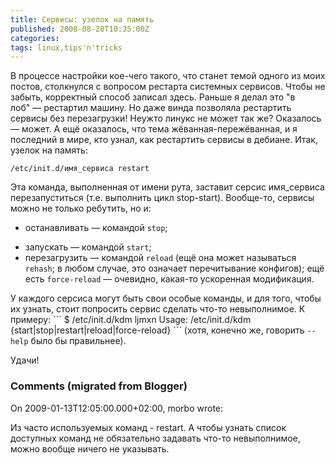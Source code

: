 ```yaml
---
title: Сервисы: узелок на память
published: 2008-08-20T10:35:00Z
categories: 
tags: linux,tips'n'tricks
---
```


В процессе настройки кое-чего такого, что станет темой одного из моих постов, столкнулся с вопросом рестарта системных сервисов. Чтобы не забыть, корректный способ записал здесь. Раньше я делал это "в лоб" — рестартил машину. Но даже винда позволяла рестартить сервисы без перезагрузки! Неужто линукс не может так же? Оказалось &mdash; может. А ещё оказалось, что тема жёванная-пережёванная, и я последний в мире, кто узнал, как рестартить сервисы в дебиане. Итак, узелок на память:
```
/etc/init.d/имя_сервиса restart
```
Эта команда, выполненная от имени рута, заставит серсис имя_сервиса перезапуститься (т.е. выполнить цикл stop-start). Вообще-то, сервисы можно не только ребутить, но и:<ul><li>останавливать — командой <code>stop</code>;
<li>запускать — командой <code>start</code>;
<li>перезагрузить — командой <code>reload</code> (ещё она может называться <code>rehash</code>; в любом случае, это означает перечитывание конфигов); ещё есть <code>force-reload</code> &mdash; очевидно, какая-то ускоренная модификация.</ul>У каждого серсиса могут быть свои особые команды, и для того, чтобы их узнать, стоит попросить сервис сделать что-то невыполнимое. К примеру:
```
$ /etc/init.d/kdm ljmxn
Usage: /etc/init.d/kdm {start|stop|restart|reload|force-reload}
```
(хотя, конечно же, говорить <code>--help</code> было бы правильнее).

Удачи!

<h3 id='hakyll-convert-comments-title'>Comments (migrated from Blogger)</h3>
<div class='hakyll-convert-comment'>
<p class='hakyll-convert-comment-date'>On 2009-01-13T12:05:00.000+02:00, morbo wrote:</p>
<p class='hakyll-convert-comment-body'>
Из часто используемых команд - restart. А чтобы узнать список доступных команд не обязательно задавать что-то невыполнимое, можно вообще ничего не указывать.
</p>
</div>



